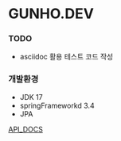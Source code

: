 # GUNHO.DEV

### TODO
* asciidoc 활용 테스트 코드 작성

### 개발환경
* JDK 17
* springFrameworkd 3.4
* JPA

[API_DOCS](https://htmlpreview.github.io/?https://github.com/dsds60321/toooy/blob/main/src/main/resources/static/docs/index.html)